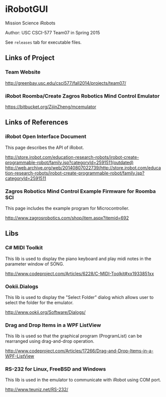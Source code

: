# iRobotGUI

Mission Science iRobots

Author: USC CSCI-577 Team07 in Spring 2015

See `releases` tab for executable files.

## Links of Project

### Team Website

http://greenbay.usc.edu/csci577/fall2014/projects/team07/

### iRobot Roomba/Create Zagros Robotics Mind Control Emulator

https://bitbucket.org/ZijinZheng/mcemulator

## Links of References

### iRobot Open Interface Document

This page describes the API of iRobot.

http://store.irobot.com/education-research-robots/irobot-create-programmable-robot/family.jsp?categoryId=2591511(outdated)  
http://web.archive.org/web/20140807022739/http://store.irobot.com/education-research-robots/irobot-create-programmable-robot/family.jsp?categoryId=2591511

### Zagros Robotics Mind Control Example Firmware for Roomba SCI

This page includes the example program for Microcontroller.

http://www.zagrosrobotics.com/shop/item.aspx?itemid=692


## Libs

### C# MIDI Toolkit

This lib is used to display the piano keyboard and play midi notes in the parameter window of SONG.

http://www.codeproject.com/Articles/6228/C-MIDI-Toolkit#xx1933851xx

### Ookii.Dialogs

This lib is used to display the "Select Folder" dialog which allows user to select the folder for the emulator.

http://www.ookii.org/Software/Dialogs/

### Drag and Drop Items in a WPF ListView

This lib is used so that the graphical program (ProgramList) can be rearranged using drag-and-drop operation.

http://www.codeproject.com/Articles/17266/Drag-and-Drop-Items-in-a-WPF-ListView

### RS-232 for Linux, FreeBSD and Windows

This lib is used in the emulator to communicate with iRobot using COM port.

http://www.teuniz.net/RS-232/


